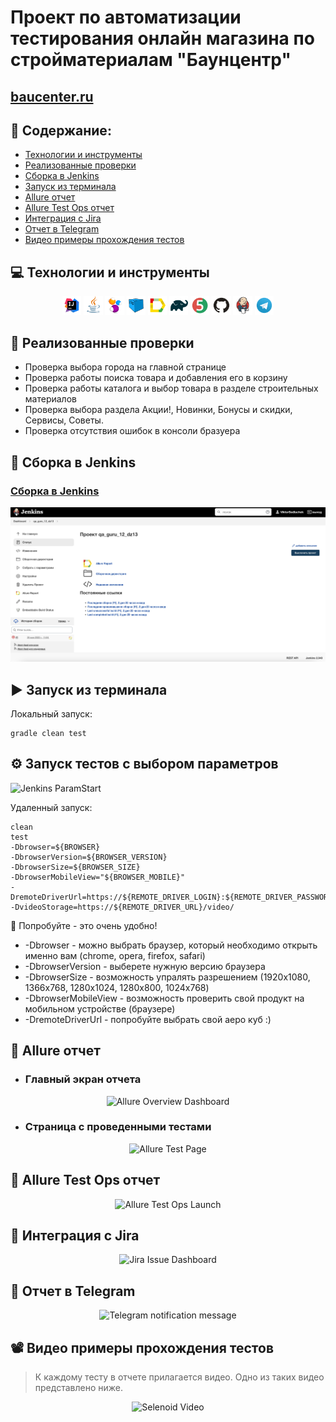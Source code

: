 # Проект по автоматизации тестирования онлайн магазина по стройматериалам "Баунцентр"
## <a target="_blank" href="https://baucenter.ru/">baucenter.ru</a>

## :floppy_disk: Содержание:

- <a href="#computer-технологии-и-инструменты">Технологии и инструменты</a>
- <a href="#notebook_with_decorative_cover-реализованные-проверки">Реализованные проверки</a>
- <a href="#electric_plug-сборка-в-Jenkins">Сборка в Jenkins</a>
- <a href="#arrow_forward-запуск-из-терминала">Запуск из терминала</a>
- <a href="#open_book-allure-отчет">Allure отчет</a>
- <a href="#hammer-allure-test-ops-отчет">Allure Test Ops отчет</a>
- <a href="#wrench-интеграция-с-jira">Интеграция с Jira</a>
- <a href="#robot-отчет-в-telegram">Отчет в Telegram</a>
- <a href="#film_projector-видео-примеры-прохождения-тестов">Видео примеры прохождения тестов</a>

## :computer: Технологии и инструменты
<p align="center">
<img width="6%" title="IntelliJ IDEA" src="src/test/resources/images/logo/Intelij_IDEA.svg">
<img width="6%" title="Java" src="src/test/resources/images/logo/Java.svg">
<img width="6%" title="Selenide" src="src/test/resources/images/logo/Selenide.svg">
<img width="6%" title="Selenoid" src="src/test/resources/images/logo/Selenoid.svg">
<img width="6%" title="Allure Report" src="src/test/resources/images/logo/Allure_Report.svg">
<img width="6%" title="Gradle" src="src/test/resources/images/logo/Gradle.svg">
<img width="6%" title="JUnit5" src="src/test/resources/images/logo/JUnit5.svg">
<img width="6%" title="GitHub" src="src/test/resources/images/logo/GitHub.svg">
<img width="6%" title="Jenkins" src="src/test/resources/images/logo/Jenkins.svg">
<img width="6%" title="Telegram" src="src/test/resources/images/logo/Telegram.svg">
</p>

## :notebook_with_decorative_cover: Реализованные проверки
- Проверка выбора города на главной странице
- Проверка работы поиска товара и добавления его в корзину
- Проверка работы каталога и выбор товара в разделе строительных материалов
- Проверка выбора раздела Акции!, Новинки, Бонусы и скидки, Сервисы, Советы.
- Проверка отсутствия ошибок в консоли бразуера

## :electric_plug: Сборка в Jenkins
### <a target="_blank" href="https://jenkins.autotests.cloud/job/qa_guru_12_dz13/">Сборка в Jenkins</a>
<p align="center">
<img title="Jenkins Dashboard" src="src/test/resources/images/screenshots/jenkins.jpg">
</p>  

## :arrow_forward: Запуск из терминала
Локальный запуск:
```
gradle clean test
```
## :gear: Запуск тестов с выбором параметров
<img title="Jenkins ParamStart" src="resources/images/screenshots/jenkinsparam.jpg">

Удаленный запуск:
```
clean
test
-Dbrowser=${BROWSER}
-DbrowserVersion=${BROWSER_VERSION}
-DbrowserSize=${BROWSER_SIZE}
-DbrowserMobileView="${BROWSER_MOBILE}"
-DremoteDriverUrl=https://${REMOTE_DRIVER_LOGIN}:${REMOTE_DRIVER_PASSWORD}@${REMOTE_DRIVER_URL}/wd/hub/
-DvideoStorage=https://${REMOTE_DRIVER_URL}/video/
```
:monocle_face: Попробуйте - это очень удобно!
- -Dbrowser - можно выбрать браузер, который необходимо открыть именно вам
  (chrome,
  opera,
  firefox,
  safari)
- -DbrowserVersion - выберете нужную версию браузера
- -DbrowserSize - возможность упралять разрешением (1920x1080,
  1366x768,
  1280x1024,
  1280x800,
  1024x768)
- -DbrowserMobileView - возможность проверить свой продукт на мобильном устройстве (браузере)
- -DremoteDriverUrl - попробуйте выбрать свой аеро куб :)

## :open_book: Allure отчет
- ### Главный экран отчета
<p align="center">
<img title="Allure Overview Dashboard" src="images/screenshots/4321.png">
</p>

- ### Страница с проведенными тестами
<p align="center">
<img title="Allure Test Page" src="images/screenshots/1234.png">
</p>

## :hammer: Allure Test Ops отчет
<p align="center">
<img title="Allure Test Ops Launch" src="images/screenshots/2222.png">
</p>

## :wrench: Интеграция с Jira
<p align="center">
<img title="Jira Issue Dashboard" src="images/screenshots/jira.png">
</p>

## :robot: Отчет в Telegram
<p align="center">
<img title="Telegram notification message" src="images/screenshots/Screenshot_2.png">
</p>

## :film_projector: Видео примеры прохождения тестов
> К каждому тесту в отчете прилагается видео. Одно из таких видео представлено ниже.
<p align="center">
  <img title="Selenoid Video" src="images/screenshots/e6bfd1a5ec0643a6.gif">
</p>